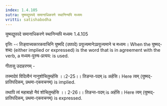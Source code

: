 ```yaml
---
index: 1.4.105
sutra: युष्मद्युपपदे समानाधिकरणे स्थानिन्यपि मध्यमः
vritti: satishabodha
---
```



 युष्मद्युपपदे समानाधिकरणे स्थानिन्यपि मध्यमः 1.4.105 


वृत्तिः --ः तिङ्वाच्‍यकारकवाचिनि युष्‍मदि (उपपदे) प्रयुज्‍यमानेऽप्रयुज्‍यमाने च मध्‍यमः। When the युष्मद्-शब्दः (either implied or expressed) is the word that is in agreement with the verb, a मध्यम-पुरुष-प्रत्यय: is used. 


गीतासु उदाहरणम् - 

तस्मादेवं विदित्वैनं नानुशोचितुमर्हसि ।।2-25।। तिङन्त-पदम् is अर्हसि। Here त्वम् (युष्मद्-प्रातिपदिकम्, प्रथमा-एकवचनम्) is implied. 


तथापि त्वं महाबाहो नैवं शोचितुमर्हसि ।। 2-26।। तिङन्त-पदम् is अर्हसि। Here त्वम् (युष्मद्-प्रातिपदिकम्, प्रथमा-एकवचनम्) is expressed. 


